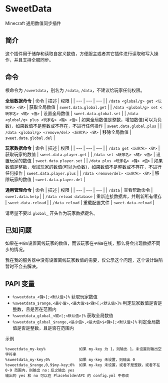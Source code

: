 # SweetData

Minecraft 通用数值同步插件

## 简介

这个插件用于储存和读取自定义数值，方便服主或者其它插件进行读取和写入操作，并且支持全服同步。

## 命令

根命令为 `/sweetdata`，别名为 `/sdata`, `/data`，不建议给玩家任何权限。

**全局数据命令**
| 命令 | 描述 | 权限 |
| --- | --- | --- |
| `/data <global/g> get <玩家名> <键>` | 获取全局数值 | `sweet.data.global.get` |
| `/data <global/g> set <玩家名> <键> <值>` | 设置全局数值 | `sweet.data.global.set` |
| `/data <global/g> plus <玩家名> <键> <值>` | 如果全局数值是整数，增加数值(可以为负数)，如果数值不是整数或不存在，不进行任何操作 | `sweet.data.global.plus` |
| `/data <global/g> <remove/del> <玩家名> <键>` | 移除全局数值 | `sweet.data.global.del` |

**玩家数据命令**
| 命令 | 描述 | 权限 |
| --- | --- | --- |
| `/data get <玩家名> <键>` | 获取玩家的数值 | `sweet.data.player.get` |
| `/data set <玩家名> <键> <值>` | 设置玩家的数值 | `sweet.data.player.set` |
| `/data plus <玩家名> <键> <值>` | 如果数值是整数，增加玩家的数值(可以为负数)，如果数值不是整数或不存在，不进行任何操作 | `sweet.data.player.plus` |
| `/data <remove/del> <玩家名> <键>` | 移除玩家的数值 | `sweet.data.player.del` |

**通用管理命令**
| 命令 | 描述 | 权限 |
| --- | --- | --- |
| `/data` | 查看帮助命令 | `sweet.data.help` |
| `/data reload database` | 重新连接数据库，并刷新所有缓存 | `sweet.data.reload` |
| `/data reload` | 重载配置文件 | `sweet.data.reload` |

请尽量不要以 `global_` 开头作为玩家数据键名。

## 已知问题

如果在`子服A`设置离线玩家的数值，而该玩家在`子服B`在线，那么将会出现数据不同步的情况。

我在我的服务器中没有设置离线玩家数值的需要，仅公示这个问题，这个设计缺陷暂时不会去解决。

## PAPI 变量

+ `%sweetdata_<键>[;<默认值>]%` 获取玩家数值
+ `%sweetdata_$range,<最小值>,<最大值>$<键>[;<默认值>]%` 判定玩家数值是否是整数，且是否在范围内
+ `%sweetdata_global_<键>[;<默认值>]%` 获取全局数值
+ `%sweetdata_global_$range,<最小值>,<最大值>$<键>[;<默认值>]%` 判定全局数值是否是整数，且是否在范围内

示例
```
%sweetdata_my-key%               如果 my-key 为 1，则输出 1，未设置则输出空字符串
%sweetdata_my-key;0%             如果 my-key 未设置，则输出 0
%sweetdata_$range,0,9$my-key;0%  如果 my-key 未设置，或者不是整数，或者不在 0-9 范围内，则输出 no；反之输出 yes
输出的 yes 和 no 可以在 PlaceholderAPI 的 config.yml 中修改
```
